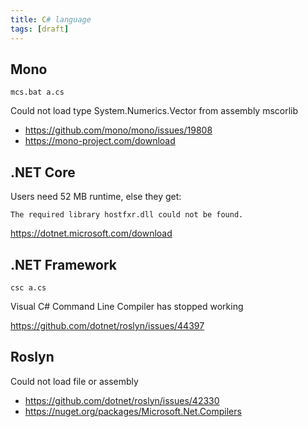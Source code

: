 ```yaml
---
title: C# language
tags: [draft]
---
```


## Mono

~~~
mcs.bat a.cs
~~~

Could not load type System.Numerics.Vector from assembly mscorlib

- <https://github.com/mono/mono/issues/19808>
- <https://mono-project.com/download>

## .NET Core

Users need 52 MB runtime, else they get:

~~~
The required library hostfxr.dll could not be found.
~~~

<https://dotnet.microsoft.com/download>

## .NET Framework

~~~
csc a.cs
~~~

Visual C# Command Line Compiler has stopped working

<https://github.com/dotnet/roslyn/issues/44397>

## Roslyn

Could not load file or assembly

- <https://github.com/dotnet/roslyn/issues/42330>
- <https://nuget.org/packages/Microsoft.Net.Compilers>

